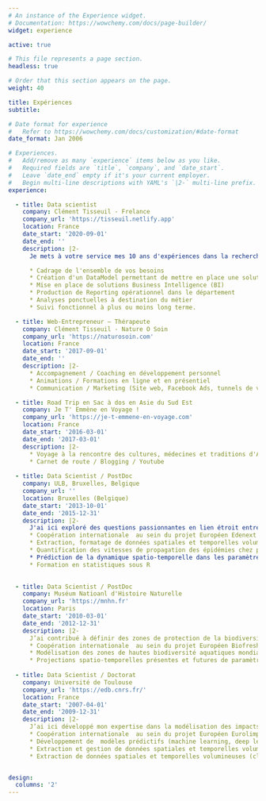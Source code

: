```yaml
---
# An instance of the Experience widget.
# Documentation: https://wowchemy.com/docs/page-builder/
widget: experience

active: true

# This file represents a page section.
headless: true

# Order that this section appears on the page.
weight: 40

title: Expériences
subtitle:

# Date format for experience
#   Refer to https://wowchemy.com/docs/customization/#date-format
date_format: Jan 2006

# Experiences.
#   Add/remove as many `experience` items below as you like.
#   Required fields are `title`, `company`, and `date_start`.
#   Leave `date_end` empty if it's your current employer.
#   Begin multi-line descriptions with YAML's `|2-` multi-line prefix.
experience:

  - title: Data scientist
    company: Clément Tisseuil - Frelance
    company_url: 'https://tisseuil.netlify.app'
    location: France
    date_start: '2020-09-01'
    date_end: ''
    description: |2- 
      Je mets à votre service mes 10 ans d'expériences dans la recherche en modélisation statistique pour répondre à vos problématiques d'ordre économique, scientifique (médecine, agronomie) ou encore industriel (agro-alimentaire, pharmaceutique, cosmétique...) : 

      * Cadrage de l'ensemble de vos besoins
      * Création d'un DataModel permettant de mettre en place une solution analytique
      * Mise en place de solutions Business Intelligence (BI)
      * Production de Reporting opérationnel dans le département
      * Analyses ponctuelles à destination du métier
      * Suivi fonctionnel à plus ou moins long terme.

  - title: Web-Entrepreneur – Thérapeute
    company: Clément Tisseuil - Nature O Soin
    company_url: 'https://naturosoin.com'
    location: France
    date_start: '2017-09-01'
    date_end: ''
    description: |2-
      * Accompagnement / Coaching en développement personnel
      * Animations / Formations en ligne et en présentiel
      * Communication / Marketing (Site web, Facebook Ads, tunnels de vente, Closing)

  - title: Road Trip en Sac à dos en Asie du Sud Est
    company: Je T' Emmène en Voyage !
    company_url: 'https://je-t-emmene-en-voyage.com'
    location: France
    date_start: '2016-03-01'
    date_end: '2017-03-01'
    description: |2-
      * Voyage à la rencontre des cultures, médecines et traditions d'Asie du Sud-Est
      * Carnet de route / Blogging / Youtube
      
  - title: Data Scientist / PostDoc
    company: ULB, Bruxelles, Belgique
    company_url: ''
    location: Bruxelles (Belgique)
    date_start: '2013-10-01'
    date_end: '2015-12-31'
    description: |2- 
      J'ai ici exploré des questions passionnantes en lien étroit entre Épidémiologie, Écologie et Modélisation : 
      * Coopération internationale  au sein du projet Européen Edenext
      * Extraction, formatage de données spatiales et temporelles volumineuses
      * Quantification des vitesses de propagation des épidémies chez plusieurs espèces
      * Prédiction de la dynamique spatio-temporelle dans les paramètres biologiques de plusieurs espèces : oviposition du moustique tigre (vecteur du Chikungunya ou de la dengue), mortalité des épicéas
      * Formation en statistiques sous R      
      

  - title: Data Scientist / PostDoc
    company: Muséum Natioanl d'Histoire Naturelle
    company_url: 'https://mnhn.fr'
    location: Paris
    date_start: '2010-03-01'
    date_end: '2012-12-31'
    description: |2-
      J’ai contribué à définir des zones de protection de la biodiversité aquatique dans le monde
      * Coopération internationale  au sein du projet Européen Biofresh
      * Modélisation des zones de hautes biodiversité aquatiques mondiales
      * Projections spatio-temporelles présentes et futures de paramètres hydrologiques  mondiaux
    
  - title: Data Scientist / Doctorat
    company: Université de Toulouse
    company_url: 'https://edb.cnrs.fr/'
    location: France
    date_start: '2007-04-01'
    date_end: '2009-12-31'
    description: |2- 
      J’ai ici développé mon expertise dans la modélisation des impacts du changement climatique sur la biodiversité
      * Coopération internationale  au sein du projet Européen Eurolimpacs
      * Développement de  modèles prédictifs (machine learning, deep learning)
      * Extraction et gestion de données spatiales et temporelles volumineuses
      * Extraction de données spatiales et temporelles volumineuses (climatiques, environnementales)


design:
  columns: '2'
---
```


